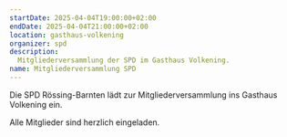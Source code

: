 ```yaml
---
startDate: 2025-04-04T19:00:00+02:00
endDate: 2025-04-04T21:00:00+02:00
location: gasthaus-volkening
organizer: spd
description:
  Mitgliederversammlung der SPD im Gasthaus Volkening.
name: Mitgliederversammlung SPD
---
```


Die SPD Rössing-Barnten lädt zur Mitgliederversammlung ins Gasthaus Volkening ein.

Alle Mitglieder sind herzlich eingeladen.